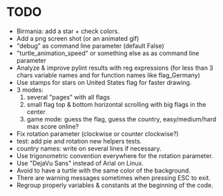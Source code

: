 # TODO
* Birmania: add a star + check colors.
* Add a png screen shot (or an animated gif)
* "debug" as command line parameter (default False)
* "turtle_animation_speed" or something else as as command line parameter
* Analyze & improve pylint results with reg expressions (for less than 3
  chars variable names and for function names like flag_Germany)
* Use stamps for stars on United States flag for faster drawing.
* 3 modes:
  1) several "pages" with all flags
  2) small flag top & bottom horizontal scrolling with big flags in the center
  3) game mode: guess the flag, guess the country, easy/medium/hard
                max score online?
* Fix rotation parameter (clockwise or counter clockwise?)
* test: add pie and rotation new helpers tests.
* country names: write on several lines if necessary.
* Use trigonometric convention everywhere for the rotation parameter.
* Use "DejaVu Sans" instead of Arial on Linux.
* Avoid to have a turtle with the same color of the background.
* There are warning messages sometimes when pressing ESC to exit.
* Regroup properly variables & constants at the beginning of the code.
